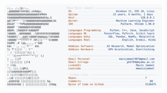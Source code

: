 <picture>
  <source srcset="https://raw.githubusercontent.com/mmazinjameel/mmazinjameel/main/dark_mode.svg?v=1746504786" media="(prefers-color-scheme: dark)">
  <img src="https://raw.githubusercontent.com/mmazinjameel/mmazinjameel/main/light_mode.svg?v=1746504786">
</picture>
